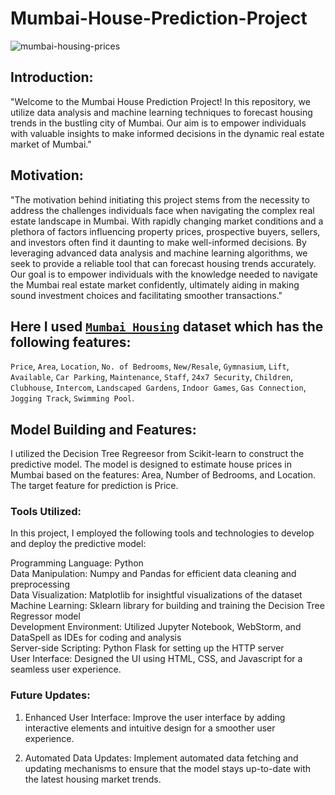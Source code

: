 # Mumbai-House-Prediction-Project



<img src='https://wallpapercave.com/wp/wp7526638.jpg' alt='mumbai-housing-prices' align='center' />


## Introduction:
"Welcome to the Mumbai House Prediction Project! In this repository, we utilize data analysis and machine learning techniques to forecast housing trends in the bustling city of Mumbai. Our aim is to empower individuals with valuable insights to make informed decisions in the dynamic real estate market of Mumbai."

## Motivation:
"The motivation behind initiating this project stems from the necessity to address the challenges individuals face when navigating the complex real estate landscape in Mumbai. With rapidly changing market conditions and a plethora of factors influencing property prices, prospective buyers, sellers, and investors often find it daunting to make well-informed decisions. By leveraging advanced data analysis and machine learning algorithms, we seek to provide a reliable tool that can forecast housing trends accurately. Our goal is to empower individuals with the knowledge needed to navigate the Mumbai real estate market confidently, ultimately aiding in making sound investment choices and facilitating smoother transactions."


## Here I used [`Mumbai Housing`](https://www.kaggle.com/datasets/sameep98/housing-prices-in-mumbai) dataset which has the following features:
`Price`,
`Area`,
`Location`,
`No. of Bedrooms`,
`New/Resale`,
`Gymnasium`,
`Lift`,
`Available`,
`Car Parking`,
`Maintenance`,
`Staff`,
`24x7 Security`,
`Children`,
`Clubhouse`,
`Intercom`,
`Landscaped Gardens`,
`Indoor Games`,
`Gas Connection`,
`Jogging Track`,
`Swimming Pool`.



## Model Building and Features:
I utilized the Decision Tree Regreesor from Scikit-learn to construct the predictive model. The model is designed to estimate house prices in Mumbai based on the features: Area, Number of Bedrooms, and Location. The target feature for prediction is Price.

### Tools Utilized:
In this project, I employed the following tools and technologies to develop and deploy the predictive model:

Programming Language: Python<br>
Data Manipulation: Numpy and Pandas for efficient data cleaning and preprocessing<br>
Data Visualization: Matplotlib for insightful visualizations of the dataset<br>
Machine Learning: Sklearn library for building and training the Decision Tree Regressor model<br>
Development Environment: Utilized Jupyter Notebook, WebStorm, and DataSpell as IDEs for coding and analysis<br>
Server-side Scripting: Python Flask for setting up the HTTP server<br>
User Interface: Designed the UI using HTML, CSS, and Javascript for a seamless user experience.<br>

### Future Updates:

1) Enhanced User Interface: Improve the user interface by adding interactive elements and intuitive design for a smoother user experience.<br>

2) Automated Data Updates: Implement automated data fetching and updating mechanisms to ensure that the model stays up-to-date with the latest housing market trends.<br>



